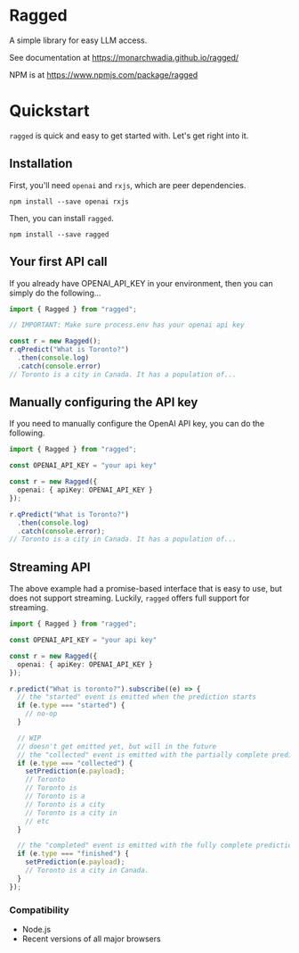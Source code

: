 # Ragged

A simple library for easy LLM access.

See documentation at https://monarchwadia.github.io/ragged/

NPM is at https://www.npmjs.com/package/ragged

# Quickstart

`ragged` is quick and easy to get started with. Let's get right into it.

## Installation

First, you'll need `openai` and `rxjs`, which are peer dependencies.

```
npm install --save openai rxjs
```

Then, you can install `ragged`.

```
npm install --save ragged
```

## Your first API call

If you already have OPENAI_API_KEY in your environment, then you can simply do the following...

```ts
import { Ragged } from "ragged";

// IMPORTANT: Make sure process.env has your openai api key

const r = new Ragged();
r.qPredict("What is Toronto?")
  .then(console.log)
  .catch(console.error)
// Toronto is a city in Canada. It has a population of...
```

## Manually configuring the API key

If you need to manually configure the OpenAI API key, you can do the following.

```ts
import { Ragged } from "ragged";

const OPENAI_API_KEY = "your api key"

const r = new Ragged({
  openai: { apiKey: OPENAI_API_KEY }
});

r.qPredict("What is Toronto?")
  .then(console.log)
  .catch(console.error);
// Toronto is a city in Canada. It has a population of...
```

## Streaming API

The above example had a promise-based interface that is easy to use, but does not support streaming. Luckily, `ragged` offers full support for streaming.

```ts
import { Ragged } from "ragged";

const OPENAI_API_KEY = "your api key"

const r = new Ragged({
  openai: { apiKey: OPENAI_API_KEY }
});

r.predict("What is toronto?").subscribe((e) => {
  // the "started" event is emitted when the prediction starts
  if (e.type === "started") {
    // no-op
  }

  // WIP
  // doesn't get emitted yet, but will in the future
  // the "collected" event is emitted with the partially complete prediction as it streams down
  if (e.type === "collected") {
    setPrediction(e.payload);
    // Toronto
    // Toronto is
    // Toronto is a
    // Toronto is a city
    // Toronto is a city in
    // etc
  }

  // the "completed" event is emitted with the fully complete prediction
  if (e.type === "finished") {
    setPrediction(e.payload);
    // Toronto is a city in Canada.
  }
});
```

### Compatibility

* Node.js
* Recent versions of all major browsers
